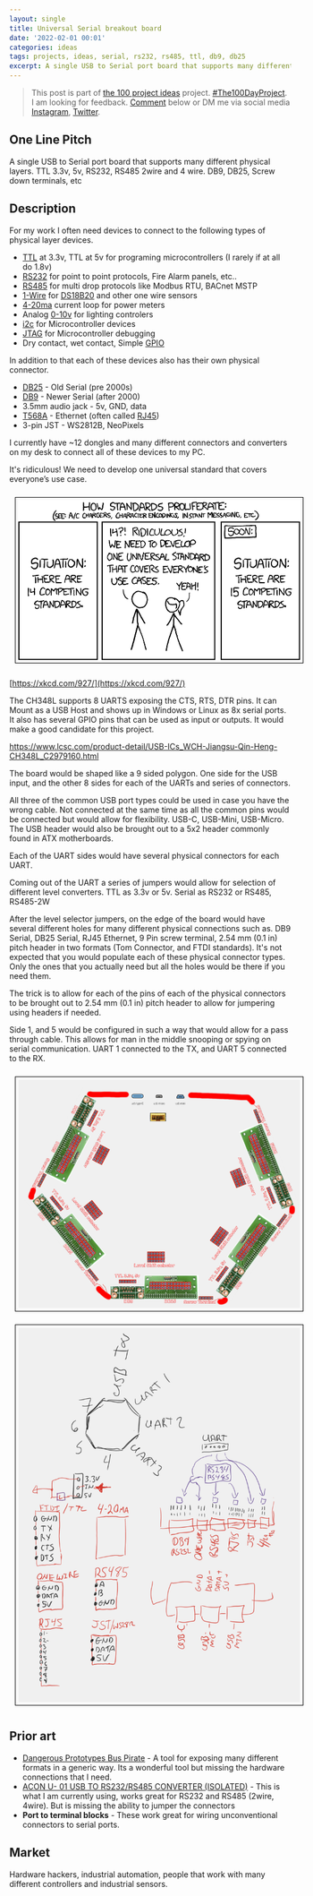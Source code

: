 ```yaml
---
layout: single
title: Universal Serial breakout board
date: '2022-02-01 00:01'
categories: ideas
tags: projects, ideas, serial, rs232, rs485, ttl, db9, db25
excerpt: A single USB to Serial port board that supports many different physical layers. TTL 3.3v, 5v, RS232, RS485 2wire and 4 wire. DB9, DB25, Screw down terminals, etc
---
```


> This post is part of [the 100 project ideas](https://blog.abluestar.com/projects/2023-100-ideas/) project. [#The100DayProject](https://www.the100dayproject.org/). I am looking for feedback. <a href='#utterances-comments'>Comment</a> below or DM me via social media <a href="https://instagram.com/funvill" rel="nofollow noopener noreferrer"><i class="fab fa-fw fa-instagram" aria-hidden="true"></i><span class="label">Instagram</span></a>, <a href="https://twitter.com/funvill" rel="nofollow noopener noreferrer"><i class="fab fa-fw fa-twitter" aria-hidden="true"></i><span class="label">Twitter</span></a>.

## One Line Pitch

A single USB to Serial port board that supports many different physical layers. TTL 3.3v, 5v, RS232, RS485 2wire and 4 wire. DB9, DB25, Screw down terminals, etc

## Description

For my work I often need devices to connect to the following types of physical layer devices.

- [TTL](https://en.wikipedia.org/wiki/Transistor%E2%80%93transistor_logic) at 3.3v, TTL at 5v for programing microcontrollers (I rarely if at all do 1.8v)
- [RS232](https://en.wikipedia.org/wiki/RS-232) for point to point protocols, Fire Alarm panels, etc..  
- [RS485](https://en.wikipedia.org/wiki/RS-485) for multi drop protocols like Modbus RTU, BACnet MSTP
- [1-Wire](https://en.wikipedia.org/wiki/1-Wire) for [DS18B20](https://www.analog.com/en/products/ds18b20.html) and other one wire sensors
- [4-20ma](https://en.wikipedia.org/wiki/Current_loop) current loop for power meters
- Analog [0-10v](https://en.wikipedia.org/wiki/0-10_V_lighting_control) for lighting controlers
- [i2c](https://en.wikipedia.org/wiki/I%C2%B2C) for Microcontroller devices
- [JTAG](https://en.wikipedia.org/wiki/JTAG) for Microcontroller debugging
- Dry contact, wet contact, Simple [GPIO](https://en.wikipedia.org/wiki/General-purpose_input/output)

In addition to that each of these devices also has their own physical connector.

- [DB25](https://en.wikipedia.org/wiki/D-subminiature) - Old Serial (pre 2000s)
- [DB9](https://en.wikipedia.org/wiki/D-subminiature) - Newer Serial (after 2000)
- 3.5mm audio jack - 5v, GND, data
- [T568A](https://en.wikipedia.org/wiki/ANSI/TIA-568) - Ethernet (often called [RJ45](https://en.wikipedia.org/wiki/Registered_jack#RJ45S))
- 3-pin JST - WS2812B, NeoPixels

I currently have ~12 dongles and many different connectors and converters on my desk to connect all of these devices to my PC.

It's ridiculous! We need to develop one universal standard that covers everyone’s use case.

<img src="/public/uploads/2023/xkcd-927-standards_2x.png" alt="xkcd-927-standards" style="margin: 10px; border: 1px solid black; padding: 5px"/>

[https://xkcd.com/927/](https://xkcd.com/927/)

The CH348L supports 8 UARTS exposing the CTS, RTS, DTR pins. It can Mount as a USB Host and shows up in Windows or Linux as 8x serial ports. It also has several GPIO pins that can be used as input or outputs. It would make a good candidate for this project.

https://www.lcsc.com/product-detail/USB-ICs_WCH-Jiangsu-Qin-Heng-CH348L_C2979160.html

The board would be shaped like a 9 sided polygon. One side for the USB input, and the other 8 sides for each of the UARTs and series of connectors.

All three of the common USB port types could be used in case you have the wrong cable. Not connected at the same time as all the common pins would be connected but would allow for flexibility. USB-C, USB-Mini, USB-Micro. The USB header would also be brought out to a 5x2 header commonly found in ATX motherboards.

Each of the UART sides would have several physical connectors for each UART.

Coming out of the UART a series of jumpers would allow for selection of different level converters.
TTL as 3.3v or 5v. Serial as RS232 or RS485, RS485-2W

After the level selector jumpers, on the edge of the board would have several different holes for many different physical connections such as. DB9 Serial, DB25 Serial, RJ45 Ethernet, 9 Pin screw terminal, 2.54 mm (0.1 in) pitch header in two formats (Tom Connector, and FTDI standards). It's not expected that you would populate each of these physical connector types. Only the ones that you actually need but all the holes would be there if you need them.

The trick is to allow for each of the pins of each of the physical connectors to be brought out to 2.54 mm (0.1 in) pitch header to allow for jumpering using headers if needed.

Side 1, and 5 would be configured in such a way that would allow for a pass through cable. This allows for man in the middle snooping or spying on serial communication. UART 1 connected to the TX, and UART 5 connected to the RX.

<img src="/public/uploads/2023/universal_serial_breakout_board_boardlayout.png" alt="universal_serial_breakout_board_boardlayout" style="margin: 10px; border: 1px solid black; padding: 5px"/>

<img src="/public/uploads/2023/universal_serial_breakout_board_pinouts.png" alt="universal_serial_breakout_board_boardlayout" style="margin: 10px; border: 1px solid black; padding: 5px"/>

## Prior art

- [Dangerous Prototypes Bus Pirate](http://dangerousprototypes.com/docs/Bus_Pirate) - A tool for exposing many different formats in a generic way. Its a wonderful tool but missing the hardware connections that I need.
- [ACON U- 01 USB TO RS232/RS485 CONVERTER (ISOLATED)](https://store.chipkin.com/products/usb-to-rs232-rs485-converter-with-isolation-metal-case) - This is what I am currently using, works great for RS232 and RS485 (2wire, 4wire). But is missing the ability to jumper the connectors
- **Port to terminal blocks** - These work great for wiring unconventional connectors to serial ports.

## Market

Hardware hackers, industrial automation, people that work with many different controllers and industrial sensors.
